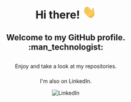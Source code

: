 <div style="margin-bottom: 22px; text-align: center">
    <h1>Hi there! <img style="margin: 0 auto" src="https://github.com/ABSphreak/ABSphreak/blob/master/gifs/Hi.gif" height="35"></h1>
</div>

<div style="margin-bottom: 22px; text-align: center">
    <h2>Welcome to my GitHub profile. :man_technologist:<h2>
</div>

<div>
    <p align="center"style="margin-bottom: 22px">Enjoy and take a look at my repositories.</p>
    <p align="center">I'm also on LinkedIn.</p>
</div>

<div align="center">
    <img src="https://img.shields.io/badge/LinkedIn-%230077B5.svg?&style=flat-square&logo=linkedin&logoColor=white" alt="LinkedIn">
</div>